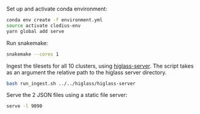 Set up and activate conda environment:

```sh
conda env create -f environment.yml
source activate clodius-env
yarn global add serve
```

Run snakemake:

```sh
snakemake --cores 1
```

Ingest the tilesets for all 10 clusters, using [higlass-server](https://github.com/higlass/higlass-server).
The script takes as an argument the relative path to the higlass server directory.

```sh
bash run_ingest.sh ../../higlass/higlass-server
```

Serve the 2 JSON files using a static file server:

```sh
serve -l 9090
```

